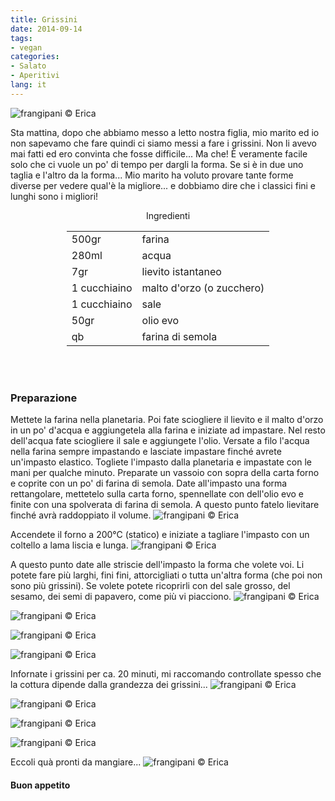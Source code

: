 ```yaml
---
title: Grissini
date: 2014-09-14
tags:
- vegan
categories:
- Salato
- Aperitivi
lang: it
---
```

![](header.jpg "frangipani © Erica")

Sta mattina, dopo che abbiamo messo a letto nostra figlia, mio marito ed io non sapevamo che fare quindi ci siamo messi a fare i grissini. Non li avevo mai fatti ed ero convinta che fosse difficile... Ma che! È veramente facile solo che ci vuole un po' di tempo per dargli la forma. Se si è in due uno taglia e l'altro da la forma... Mio marito ha voluto provare tante forme diverse per vedere qual'è la migliore... e dobbiamo dire che i classici fini e lunghi sono i migliori!


<div id="wrapper" style="text-align: center">
  <div id="yourdiv" style="display: inline-block;">
    <div class="ingredients">
      <div class="ingredients-title">Ingredienti</div>
      <table>
        <tbody>
          <tr>
            <td>500gr</td>
            <td>farina</td>
          </tr>
          <tr>
            <td>280ml</td>
            <td>acqua</td>
          </tr>
          <tr>
            <td>7gr</td>
            <td>lievito istantaneo</td>
          </tr>
          <tr>
            <td>1 cucchiaino</td>
            <td>malto d'orzo (o zucchero)</td>
          </tr>
          <tr>
            <td>1 cucchiaino</td>
            <td>sale</td>
          </tr>
          <tr>
            <td>50gr</td>
            <td>olio evo</td>
          </tr>
          <tr>
            <td>qb</td>
            <td>farina di semola</td>
          </tr>
        </tbody>
      </table>
      <br></br>
    </div>
  </div>
</div>


<h3>
  <font color="grey">
    <i class="fa-solid fa-gears"></i>
  </font> Preparazione
</h3>

Mettete la farina nella planetaria. Poi fate sciogliere il lievito e il malto d'orzo in un po' d'acqua e aggiungetela alla farina e iniziate ad impastare. Nel resto dell'acqua fate sciogliere il sale e aggiungete l'olio. Versate a filo l'acqua nella farina sempre impastando e lasciate impastare finché avrete un'impasto elastico. Togliete l'impasto dalla planetaria e impastate con le mani per qualche minuto. Preparate un vassoio con sopra della carta forno e coprite con un po' di farina di semola. Date all'impasto una forma rettangolare, mettetelo sulla carta forno, spennellate con dell'olio evo e finite con una spolverata di farina di semola. A questo punto fatelo lievitare finché avrà raddoppiato il volume.
![](impasto.jpg "frangipani © Erica")

Accendete il forno a 200°C (statico) e iniziate a tagliare l'impasto con un coltello a lama liscia e lunga.
![](tagliare.jpg "frangipani © Erica")

A questo punto date alle striscie dell'impasto la forma che volete voi. Li potete fare più larghi, fini fini, attorcigliati o tutta un'altra forma (che poi non sono più grissini). Se volete potete ricoprirli con del sale grosso, del sesamo, dei semi di papavero, come più vi piacciono.
![](teglia1.jpg "frangipani © Erica")

![](teglia2.jpg "frangipani © Erica")

![](teglia3.jpg "frangipani © Erica")

![](teglia4.jpg "frangipani © Erica")

Infornate i grissini per ca. 20 minuti, mi raccomando controllate spesso che la cottura dipende dalla grandezza dei grissini...
![](sfornati1.jpg "frangipani © Erica")

![](sfornati2.jpg "frangipani © Erica")

![](sfornati3.jpg "frangipani © Erica")

![](sfornati4.jpg "frangipani © Erica")

Eccoli quà pronti da mangiare...
![](risultato.jpg "frangipani © Erica")


<h4>Buon appetito
  <font color="red">
    <i class="fa-regular fa-face-smile"></i>
  </font>
</h4>